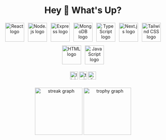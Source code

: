 <h1 align="center">Hey 👋 What's Up?</h1>

###

<div align="center" style="display: flex; justify-content: center; gap: 12px; flex-wrap: wrap; align-items: center;">
  <img src="https://skillicons.dev/icons?i=react" height="60" alt="React logo" />
  <img src="https://skillicons.dev/icons?i=nodejs" height="60" alt="Node.js logo" />
  <img src="https://skillicons.dev/icons?i=express" height="60" alt="Express logo" />
  <img src="https://skillicons.dev/icons?i=mongodb" height="60" alt="MongoDB logo" />
  <img src="https://skillicons.dev/icons?i=ts" height="60" alt="TypeScript logo" />
  <img src="https://skillicons.dev/icons?i=nextjs" height="60" alt="Next.js logo" />
  <img src="https://skillicons.dev/icons?i=tailwind" height="60" alt="Tailwind CSS logo" />
  <img src="https://skillicons.dev/icons?i=html" height="60" alt="HTML logo" />
  <img src="https://skillicons.dev/icons?i=js" height="60" alt="JavaScript logo" />
</div>

###

<div align="center">
  <img src="https://img.shields.io/static/v1?message=LinkedIn&logo=linkedin&color=0077B5&logoColor=white&style=for-the-badge" height="25" alt="linkedin logo" />
  <img src="https://img.shields.io/static/v1?message=Twitter&logo=twitter&color=1DA1F2&logoColor=white&style=for-the-badge" height="25" alt="twitter logo" />
  <img src="https://img.shields.io/static/v1?message=Discord&logo=discord&color=7289DA&logoColor=white&style=for-the-badge" height="25" alt="discord logo" />
</div>

###

<div align="center">
  <img src="https://streak-stats.demolab.com?user=maurodesouza&locale=en&mode=daily&theme=dracula&border_radius=5&order=3" height="150" alt="streak graph" />
  <img src="https://github-profile-trophy.vercel.app?username=maurodesouza&theme=dracula&margin-w=8&margin-h=8&order=4" height="150" alt="trophy graph" />
</div>
